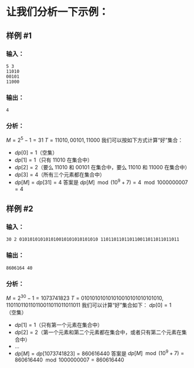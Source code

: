 # 让我们分析一下示例：

## 样例 #1

### 输入：
```
5 3
11010
00101
11000
```
### 输出：
```4```

### 分析：
$M = 2^5 - 1 = 31$
$T = {11010, 00101, 11000}$
我们可以按如下方式计算“好”集合：
+ $dp[0] = 1$（空集）
+ $dp[1] = 1$（只有 $11010$ 在集合中）
+ $dp[2] = 2$（要么 $11010$ 和 $00101$ 在集合中，要么 $11010$ 和 $11000$ 在集合中）
+ $dp[3] = 4$（所有三个元素都在集合中）
+ $dp[M] = dp[31] = 4$
答案是 $dp[M] \mod (10^9 + 7) = 4 \mod 1000000007 = 4$

## 样例 #2 
### 输入： 
```
30 2 010101010101010010101010101010 110110110110110011011011011011
```
### 输出：
```
8606164 40
```
### 分析：
$M = 2^{30} - 1 = 1073741823$ $T = {010101010101010010101010101010, 110110110110110011011011011011}$
我们可以计算“好”集合如下： $dp[0] = 1$（空集）
+ $dp[1] = 1$（只有第一个元素在集合中）
+ $dp[2] = 2$（第一个元素和第二个元素都在集合中，或者只有第二个元素在集合中）
+ ...
+ $dp[M] = dp[1073741823] = 860616440$
答案是 $dp[M] \mod (10^9 + 7) = 860616440 \mod 1000000007 = 860616440$
